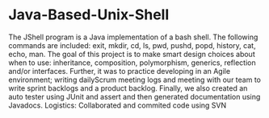 # Java-Based-Unix-Shell
The JShell program is a Java implementation of a bash shell. The following commands are included: exit, mkdir, cd, ls, pwd, pushd, popd, history, cat, echo, man. The goal of this project is to make smart design choices about when to use: inheritance, composition, polymorphism, generics, reflection and/or interfaces. Further, it was to practice developing in an Agile environment; writing dailyScrum meeting logs and meeting with our team to write sprint backlogs and a product backlog. Finally, we also created an auto tester using JUnit and assert and then generated documentation using Javadocs. Logistics: Collaborated and commited code using SVN

